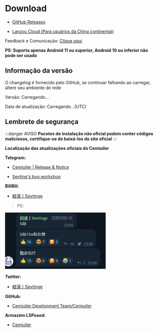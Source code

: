# Download
<script>
  export default {
    mounted() {
      fetch('https://api.github.com/repos/Cemiuiler- Development- Team/Cemiuiler/releases/latest')
        .then(response => response.json())
        .then(data => {
          if(document.getElementById("info")) {
            const body = data.body.replace(/\r\n/g, '<br/>')
            document.getElementById('info').innerHTML = body
          }
          document.getElementById('version').innerHTML = data.name
          document.getElementById('date').innerHTML = data.published_at
          document.getElementById('hidden').innerHTML = ''

        })
    }
  }
  
</script>

-  [GitHub Releases](https://github.com/Cemiuiler-Development-Team/Cemiuiler/releases)
 
-  [Lanzou Cloud (Para usuários da China continental)](http://api.sevtinge.cc/update.php)

Feedback e Comunicação: [Clique aqui](/pt_br/Support.html)

**PS: Suporta apenas Android 11 ou superior, Android 10 ou inferior não pode ser usado**

## Informação da versão

<span id="hidden">O changelog é fornecido pelo GitHub, se continuar falhando ao carregar, altere seu ambiente de rede</span>

Versão: <span id="version">Carregando...</span>

Data de atualização: <span id="date">Carregando...</span>(UTC)

## Lembrete de segurança
:::danger AVISO
**Pacotes de instalação não oficial podem conter códigos maliciosos, certifique-se de baixá-los do site oficial**
:::

**Localização das atualizações oficiais do Cemiuiler**

**Telegram:**

- [Cemiuiler | Release & Notice](https://t.me/cemiuiler_release)

- [Sevtine's bug workshop](https://t.me/sevtinge_mod)



**BiliBili:**

- [紺漓丨Sevtinge](https://space.bilibili.com/526912874?share_medium=android&share_source=copy_link&bbid=XUEAD0CEAA31CC92AA11E37A31FD36C321555&ts=1690248939794)

>PS:

![bilibili](/images/bilibili.png)


**Twitter:**

- [紺漓丨Sevtinge](https://twitter.com/sevtinge)

**GitHub:**

- [Cemiuiler Development Team/Cemiuiler](https://github.com/sevtinge/cemiuiler)

**Armazém LSPosed:**

- [Cemiuiler](https://modules.lsposed.org/module/com.sevtinge.cemiuiler)
